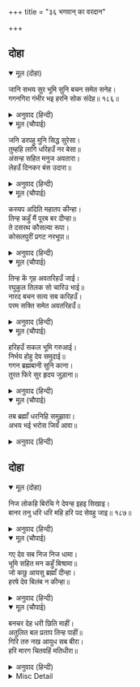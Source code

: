 +++
title = "३६ भगवान् का वरदान"

+++


## दोहा


<details open><summary>मूल (दोहा)</summary>

जानि सभय सुर भूमि सुनि बचन समेत सनेह।  
गगनगिरा गंभीर भइ हरनि सोक संदेह॥ १८६॥
</details>

<details><summary>अनुवाद (हिन्दी)</summary>

देवता और पृथ्वीको भयभीत जानकर और उनके स्नेहयुक्त वचन सुनकर शोक और सन्देहको हरनेवाली गम्भीर आकाशवाणी हुई—॥ १८६॥
</details>

<details open><summary>मूल (चौपाई)</summary>

जनि डरपहु मुनि सिद्ध सुरेसा।  
तुम्हहि लागि धरिहउँ नर बेसा॥  
अंसन्ह सहित मनुज अवतारा।  
लेहउँ दिनकर बंस उदारा॥
</details>

<details><summary>अनुवाद (हिन्दी)</summary>

हे मुनि, सिद्ध और देवताओंके स्वामियो! डरो मत। तुम्हारे लिये मैं मनुष्यका रूप धारण करूँगा और उदार (पवित्र) सूर्यवंशमें अंशोंसहित मनुष्यका अवतार लूँगा॥ १॥
</details>

<details open><summary>मूल (चौपाई)</summary>

कस्यप अदिति महातप कीन्हा।  
तिन्ह कहुँ मैं पूरब बर दीन्हा॥  
ते दसरथ कौसल्या रूपा।  
कोसलपुरीं प्रगट नरभूपा॥
</details>

<details><summary>अनुवाद (हिन्दी)</summary>

कश्यप और अदितिने बड़ा भारी तप किया था। मैं पहले ही उनको वर दे चुका हूँ। वे ही दशरथ और कौसल्याके रूपमें मनुष्योंके राजा होकर श्रीअयोध्यापुरीमें प्रकट हुए हैं॥ २॥
</details>

<details open><summary>मूल (चौपाई)</summary>

तिन्ह कें गृह अवतरिहउँ जाई।  
रघुकुल तिलक सो चारिउ भाई॥  
नारद बचन सत्य सब करिहउँ।  
परम सक्ति समेत अवतरिहउँ॥
</details>

<details><summary>अनुवाद (हिन्दी)</summary>

उन्हींके घर जाकर मैं रघुकुलमें श्रेष्ठ चार भाइयोंके रूपमें अवतार लूँगा। नारदके सब वचन मैं सत्य करूँगा और अपनी पराशक्तिके सहित अवतार लूँगा॥ ३॥
</details>

<details open><summary>मूल (चौपाई)</summary>

हरिहउँ सकल भूमि गरुआई।  
निर्भय होहु देव समुदाई॥  
गगन ब्रह्मबानी सुनि काना।  
तुरत फिरे सुर हृदय जुड़ाना॥
</details>

<details><summary>अनुवाद (हिन्दी)</summary>

मैं पृथ्वीका सब भार हर लूँगा। हे देववृन्द! तुम निर्भय हो जाओ। आकाशमें ब्रह्म(भगवान्)की वाणीको कानसे सुनकर देवता तुरंत लौट गये। उनका हृदय शीतल हो गया॥ ४॥
</details>

<details open><summary>मूल (चौपाई)</summary>

तब ब्रह्माँ धरनिहि समुझावा।  
अभय भई भरोस जियँ आवा॥
</details>

<details><summary>अनुवाद (हिन्दी)</summary>

तब ब्रह्माजीने पृथ्वीको समझाया। वह भी निर्भय हुई और उसके जीमें भरोसा (ढाढ़स) आ गया॥ ५॥
</details>

## दोहा


<details open><summary>मूल (दोहा)</summary>

निज लोकहि बिरंचि गे देवन्ह इहइ सिखाइ।  
बानर तनु धरि धरि महि हरि पद सेवहु जाइ॥ १८७॥
</details>

<details><summary>अनुवाद (हिन्दी)</summary>

देवताओंको यही सिखाकर कि वानरोंका शरीर धर-धरकर तुमलोग पृथ्वीपर जाकर भगवान् के चरणोंकी सेवा करो, ब्रह्माजी अपने लोकको चले गये॥ १८७॥
</details>

<details open><summary>मूल (चौपाई)</summary>

गए देव सब निज निज धामा।  
भूमि सहित मन कहुँ बिश्रामा॥  
जो कछु आयसु ब्रह्माँ दीन्हा।  
हरषे देव बिलंब न कीन्हा॥
</details>

<details><summary>अनुवाद (हिन्दी)</summary>

सब देवता अपने-अपने लोकको गये। पृथ्वीसहित सबके मनको शान्ति मिली। ब्रह्माजीने जो कुछ आज्ञा दी, उससे देवता बहुत प्रसन्न हुए और उन्होंने (वैसा करनेमें) देर नहीं की॥ १॥
</details>

<details open><summary>मूल (चौपाई)</summary>

बनचर देह धरी छिति माहीं।  
अतुलित बल प्रताप तिन्ह पाहीं॥  
गिरि तरु नख आयुध सब बीरा।  
हरि मारग चितवहिं मतिधीरा॥
</details>

<details><summary>अनुवाद (हिन्दी)</summary>

पृथ्वीपर उन्होंने वानरदेह धारण की। उनमें अपार बल और प्रताप था। सभी शूरवीर थे; पर्वत, वृक्ष और नख ही उनके शस्त्र थे। वे धीर बुद्धिवाले (वानररूप देवता) भगवान् के आनेकी राह देखने लगे॥ २॥
</details>

<details><summary>Misc Detail</summary>


</details>
